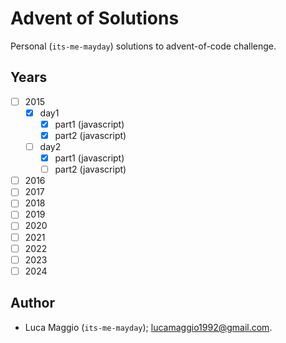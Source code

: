 # Advent of Solutions

Personal (`its-me-mayday`) solutions to advent-of-code challenge.

## Years
- [ ] 2015
  - [x] day1
    - [x] part1 (javascript)
    - [x] part2 (javascript)
  - [ ] day2
    - [x] part1 (javascript)
    - [ ] part2 (javascript)
- [ ] 2016
- [ ] 2017
- [ ] 2018
- [ ] 2019
- [ ] 2020
- [ ] 2021
- [ ] 2022
- [ ] 2023
- [ ] 2024

## Author
- Luca Maggio (`its-me-mayday`); lucamaggio1992@gmail.com.